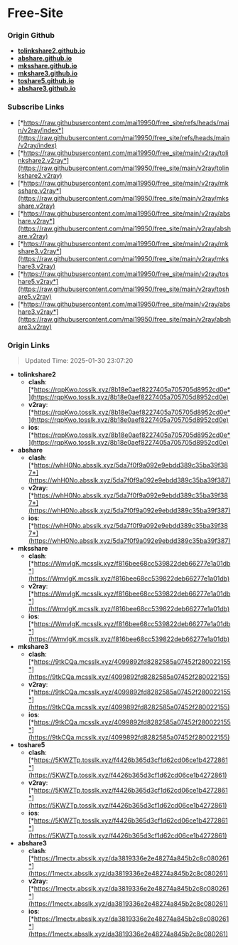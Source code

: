 # Free-Site

### Origin Github

- [**tolinkshare2.github.io**](https://github.com/tolinkshare2/tolinkshare2.github.io)
- [**abshare.github.io**](https://github.com/abshare/abshare.github.io)
- [**mksshare.github.io**](https://github.com/mksshare/mksshare.github.io)
- [**mkshare3.github.io**](https://github.com/mkshare3/mkshare3.github.io)
- [**toshare5.github.io**](https://github.com/toshare5/toshare5.github.io)
- [**abshare3.github.io**](https://github.com/abshare3/abshare3.github.io)

### Subscribe Links

- [*https://raw.githubusercontent.com/mai19950/free_site/refs/heads/main/v2ray/index*](https://raw.githubusercontent.com/mai19950/free_site/refs/heads/main/v2ray/index)
- [*https://raw.githubusercontent.com/mai19950/free_site/main/v2ray/tolinkshare2.v2ray*](https://raw.githubusercontent.com/mai19950/free_site/main/v2ray/tolinkshare2.v2ray)
- [*https://raw.githubusercontent.com/mai19950/free_site/main/v2ray/mksshare.v2ray*](https://raw.githubusercontent.com/mai19950/free_site/main/v2ray/mksshare.v2ray)
- [*https://raw.githubusercontent.com/mai19950/free_site/main/v2ray/abshare.v2ray*](https://raw.githubusercontent.com/mai19950/free_site/main/v2ray/abshare.v2ray)
- [*https://raw.githubusercontent.com/mai19950/free_site/main/v2ray/mkshare3.v2ray*](https://raw.githubusercontent.com/mai19950/free_site/main/v2ray/mkshare3.v2ray)
- [*https://raw.githubusercontent.com/mai19950/free_site/main/v2ray/toshare5.v2ray*](https://raw.githubusercontent.com/mai19950/free_site/main/v2ray/toshare5.v2ray)
- [*https://raw.githubusercontent.com/mai19950/free_site/main/v2ray/abshare3.v2ray*](https://raw.githubusercontent.com/mai19950/free_site/main/v2ray/abshare3.v2ray)

### Origin Links

> Updated Time: 2025-01-30 23:07:20

- **tolinkshare2**
  - **clash**: [*https://rqpKwo.tosslk.xyz/8b18e0aef8227405a705705d8952cd0e*](https://rqpKwo.tosslk.xyz/8b18e0aef8227405a705705d8952cd0e)
  - **v2ray**: [*https://rqpKwo.tosslk.xyz/8b18e0aef8227405a705705d8952cd0e*](https://rqpKwo.tosslk.xyz/8b18e0aef8227405a705705d8952cd0e)
  - **ios**: [*https://rqpKwo.tosslk.xyz/8b18e0aef8227405a705705d8952cd0e*](https://rqpKwo.tosslk.xyz/8b18e0aef8227405a705705d8952cd0e)
- **abshare**
  - **clash**: [*https://whH0No.absslk.xyz/5da7f0f9a092e9ebdd389c35ba39f387*](https://whH0No.absslk.xyz/5da7f0f9a092e9ebdd389c35ba39f387)
  - **v2ray**: [*https://whH0No.absslk.xyz/5da7f0f9a092e9ebdd389c35ba39f387*](https://whH0No.absslk.xyz/5da7f0f9a092e9ebdd389c35ba39f387)
  - **ios**: [*https://whH0No.absslk.xyz/5da7f0f9a092e9ebdd389c35ba39f387*](https://whH0No.absslk.xyz/5da7f0f9a092e9ebdd389c35ba39f387)
- **mksshare**
  - **clash**: [*https://WmvIgK.mcsslk.xyz/f816bee68cc539822deb66277e1a01db*](https://WmvIgK.mcsslk.xyz/f816bee68cc539822deb66277e1a01db)
  - **v2ray**: [*https://WmvIgK.mcsslk.xyz/f816bee68cc539822deb66277e1a01db*](https://WmvIgK.mcsslk.xyz/f816bee68cc539822deb66277e1a01db)
  - **ios**: [*https://WmvIgK.mcsslk.xyz/f816bee68cc539822deb66277e1a01db*](https://WmvIgK.mcsslk.xyz/f816bee68cc539822deb66277e1a01db)
- **mkshare3**
  - **clash**: [*https://9tkCQa.mcsslk.xyz/4099892fd8282585a07452f280022155*](https://9tkCQa.mcsslk.xyz/4099892fd8282585a07452f280022155)
  - **v2ray**: [*https://9tkCQa.mcsslk.xyz/4099892fd8282585a07452f280022155*](https://9tkCQa.mcsslk.xyz/4099892fd8282585a07452f280022155)
  - **ios**: [*https://9tkCQa.mcsslk.xyz/4099892fd8282585a07452f280022155*](https://9tkCQa.mcsslk.xyz/4099892fd8282585a07452f280022155)
- **toshare5**
  - **clash**: [*https://5KWZTp.tosslk.xyz/f4426b365d3cf1d62cd06ce1b4272861*](https://5KWZTp.tosslk.xyz/f4426b365d3cf1d62cd06ce1b4272861)
  - **v2ray**: [*https://5KWZTp.tosslk.xyz/f4426b365d3cf1d62cd06ce1b4272861*](https://5KWZTp.tosslk.xyz/f4426b365d3cf1d62cd06ce1b4272861)
  - **ios**: [*https://5KWZTp.tosslk.xyz/f4426b365d3cf1d62cd06ce1b4272861*](https://5KWZTp.tosslk.xyz/f4426b365d3cf1d62cd06ce1b4272861)
- **abshare3**
  - **clash**: [*https://1mectx.absslk.xyz/da3819336e2e48274a845b2c8c080261*](https://1mectx.absslk.xyz/da3819336e2e48274a845b2c8c080261)
  - **v2ray**: [*https://1mectx.absslk.xyz/da3819336e2e48274a845b2c8c080261*](https://1mectx.absslk.xyz/da3819336e2e48274a845b2c8c080261)
  - **ios**: [*https://1mectx.absslk.xyz/da3819336e2e48274a845b2c8c080261*](https://1mectx.absslk.xyz/da3819336e2e48274a845b2c8c080261)
